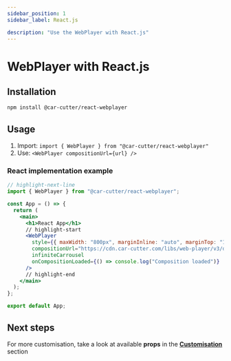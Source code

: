 ```yaml
---
sidebar_position: 1
sidebar_label: React.js

description: "Use the WebPlayer with React.js"
---
```


# WebPlayer with React.js

## Installation

```bash npm2yarn
npm install @car-cutter/react-webplayer
```

## Usage

1. Import: `import { WebPlayer } from "@car-cutter/react-webplayer"`
2. Use: `<WebPlayer compositionUrl={url} />`

### React implementation example

```jsx title="/src/App.jsx"
// highlight-next-line
import { WebPlayer } from "@car-cutter/react-webplayer";

const App = () => {
  return (
    <main>
      <h1>React App</h1>
      // highlight-start
      <WebPlayer
        style={{ maxWidth: "800px", marginInline: "auto", marginTop: "16px" }}
        compositionUrl="https://cdn.car-cutter.com/libs/web-player/v3/demos/composition.json"
        infiniteCarrousel
        onCompositionLoaded={() => console.log("Composition loaded")}
      />
      // highlight-end
    </main>
  );
};

export default App;
```

## Next steps

For more customisation, take a look at available **props** in the **[Customisation](../customisation.md)** section
